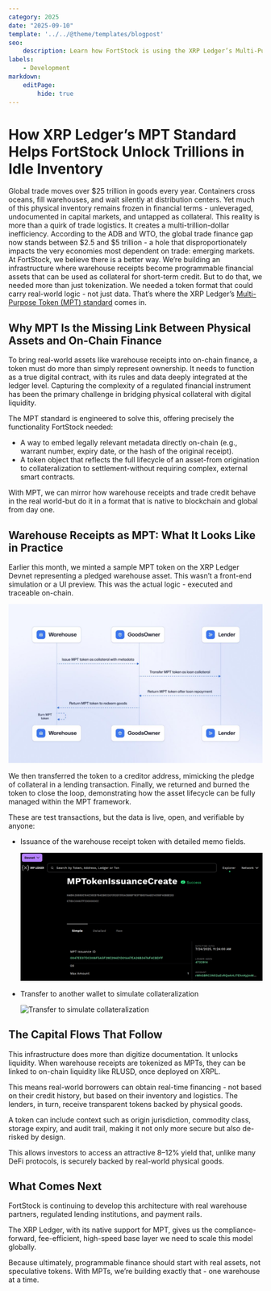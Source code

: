 ```yaml
---
category: 2025
date: "2025-09-10"
template: '../../@theme/templates/blogpost'
seo:
    description: Learn how FortStock is using the XRP Ledger’s Multi-Purpose Token (MPT) standard to turn idle warehouse inventory into usable collateral.
labels:
    - Development
markdown:
    editPage:
        hide: true
---
```

# How XRP Ledger’s MPT Standard Helps FortStock Unlock Trillions in Idle Inventory

Global trade moves over $25 trillion in goods every year. Containers cross oceans, fill warehouses, and wait silently at distribution centers. Yet much of this physical inventory remains frozen in financial terms -  unleveraged, undocumented in capital markets, and untapped as collateral.
This reality is more than a quirk of trade logistics. It creates a multi-trillion-dollar inefficiency. According to the ADB and WTO, the global trade finance gap now stands between $2.5 and $5 trillion - a hole that disproportionately impacts the very economies most dependent on trade: emerging markets.
At FortStock, we believe there is a better way. We’re building an infrastructure where warehouse receipts become programmable financial assets that can be used as collateral for short-term credit. But to do that, we needed more than just tokenization. We needed a token format that could carry real-world logic - not just data. That’s where the XRP Ledger’s [Multi-Purpose Token (MPT) standard](/docs/use-cases/tokenization/creating-an-asset-backed-multi-purpose-token) comes in.

## Why MPT Is the Missing Link Between Physical Assets and On-Chain Finance

To bring real-world assets like warehouse receipts into on-chain finance, a token must do more than simply represent ownership. It needs to function as a true digital contract, with its rules and data deeply integrated at the ledger level. Capturing the complexity of a regulated financial instrument has been the primary challenge in bridging physical collateral with digital liquidity.

The MPT standard is engineered to solve this, offering precisely the functionality FortStock needed:

* A way to embed legally relevant metadata directly on-chain (e.g., warrant number, expiry date, or the hash of the original receipt).
* A token object that reflects the full lifecycle of an asset-from origination to collateralization to settlement-without requiring complex, external smart contracts.

With MPT, we can mirror how warehouse receipts and trade credit behave in the real world-but do it in a format that is native to blockchain and global from day one.


## Warehouse Receipts as MPT: What It Looks Like in Practice

Earlier this month, we minted a sample MPT token on the XRP Ledger Devnet representing a pledged warehouse asset. This wasn’t a front-end simulation or a UI preview. This was the actual logic - executed and traceable on-chain.

![Flow Diagram of Warehouse Receipts as MPT](/blog/img/fortstock-warehouse-receipts-as-mpt-flow-diagram.jpg)

We then transferred the token to a creditor address, mimicking the pledge of collateral in a lending transaction. Finally, we returned and burned the token to close the loop, demonstrating how the asset lifecycle can be fully managed within the MPT framework.

These are test transactions, but the data is live, open, and verifiable by anyone:

* Issuance of the warehouse receipt token with detailed memo fields.
  
   ![MPTokenIssuanceCreate Transaction](/blog/img/fortstock-mptokenissuancecreate.png)

* Transfer to another wallet to simulate collateralization

   ![Transfer to simulate collateralization](/blog/img/dev-reflections-how-dia-oracle-works.png)

## The Capital Flows That Follow

This infrastructure does more than digitize documentation. It unlocks liquidity. When warehouse receipts are tokenized as MPTs, they can be linked to on-chain liquidity like RLUSD, once deployed on XRPL.

This means real-world borrowers can obtain real-time financing - not based on their credit history, but based on their inventory and logistics. The lenders, in turn, receive transparent tokens backed by physical goods.

A token can include context such as origin jurisdiction, commodity class, storage expiry, and audit trail, making it not only more secure but also de-risked by design.

This allows investors to access an attractive 8–12% yield that, unlike many DeFi protocols, is securely backed by real-world physical goods.

## What Comes Next

FortStock is continuing to develop this architecture with real warehouse partners, regulated lending institutions, and payment rails.

The XRP Ledger, with its native support for MPT, gives us the compliance-forward, fee-efficient, high-speed base layer we need to scale this model globally.

Because ultimately, programmable finance should start with real assets, not speculative tokens. With MPTs, we’re building exactly that - one warehouse at a time.